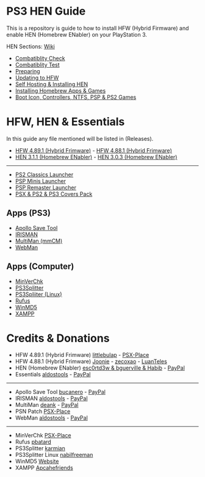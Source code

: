 # PS3 HEN Guide
This is a repository is guide to how to install HFW (Hybrid Firmware) and enable HEN (Homebrew ENabler) on your PlayStation 3.

HEN Sections: [Wiki](https://github.com/ZHassanQ/PS3-HEN-Guide/wiki)

- [Combatiblity Check](https://github.com/ZHassanQ/PS3-HEN-Guide/wiki/1.-Compatibility-Check)
- [Combatiblity Test](https://github.com/ZHassanQ/PS3-HEN-Guide/wiki/2.-Compatibility-Test)
- [Preparing](https://github.com/ZHassanQ/PS3-HEN-Guide/wiki/3.-Preparing)
- [Updating to HFW](https://github.com/ZHassanQ/PS3-HEN-Guide/wiki/4.-Updating-to-HFW)
- [Self Hosting & Installing HEN](https://github.com/ZHassanQ/PS3-HEN-Guide/wiki/5.-Self-Hosting-&-Installing-HEN)
- [Installing Homebrew Apps & Games](https://github.com/ZHassanQ/PS3-HEN-Guide/wiki/6.-Installing-Homebrew-Apps-&-Games)
- [Boot Icon, Controllers, NTFS, PSP & PS2 Games](https://github.com/ZHassanQ/PS3-HEN-Guide/wiki/7.-Boot-Icon,-Controllers,-NTFS,-PSP-&-PS2-Games)


# HFW, HEN & Essentials

In this guide any file mentioned will be listed in (Releases).

- [HFW 4.89.1 (Hybrid Frimware)](https://www.psx-place.com/threads/hfw-4-89-1-hybrid-firmware-official-release.37319/) - [HFW 4.88.1 (Hybrid Frimware)](https://www.psx-place.com/resources/4-88-1-hfw-hybrid-firmware.1249/)
- [HEN 3.1.1 (Homebrew ENabler)](https://www.psx-place.com/threads/update-4-89-ps3hen-v3-1-0-view-latest-changes-to-the-ps3-exploit-for-superslims-noncfw-models.23955/) - [HEN 3.0.3 (Homebrew ENabler)](https://www.psx-place.com/threads/update-4-89-ps3hen-v3-1-1-view-latest-changes-to-the-ps3-exploit-for-superslims-noncfw-models.23955/)
---
- [PS2 Classics Launcher](https://github.com/aldostools/Resources/)
- [PSP Minis Launcher](https://github.com/aldostools/Resources/)
- [PSP Remaster Launcher](https://github.com/aldostools/Resources/)
- [PSX & PS2 & PS3 Covers Pack](https://github.com/aldostools/Resources/)


## Apps (PS3)

- [Apollo Save Tool](https://github.com/bucanero/apollo-ps3)
- [IRISMAN](https://github.com/aldostools/IRISMAN)
- [MultiMan (mmCM)](https://www.psx-place.com/threads/update-multiman-04-85-01-official-update-from-deank-adds-4-83-4-85-cfw-support-ps3hen-support.26435/page-3#post-210206)
- [WebMan](https://github.com/aldostools/webMAN-MOD)


## Apps (Computer)

- [MinVerChk](https://www.psx-place.com/resources/minverchk-minimum-version-checker.610/)
- [PS3Splitter](http://karmian.org/projects/ps3splitter)
- [PS3Spliiter (Linux)](https://gist.github.com/nabilfreeman/ecc984a40af8632b360453389e784cac)
- [Rufus](https://rufus.ie/en/)
- [WinMD5](https://www.psx-place.com/threads/hfw-4-89-1-hybrid-firmware-official-release.37319/)
- [XAMPP](https://www.apachefriends.org/)


# Credits & Donations


- HFW 4.89.1 (Hybrid Frimware) [littlebulap](https://github.com/littlebalup) - [PSX-Place](https://www.psx-place.com/members/48/)
- HFW 4.88.1 (Hybrid Frimware) [Joonie](https://github.com/Joonie86) - [zecoxao](https://github.com/zecoxao) - [LuanTeles](https://github.com/LuanTeles)
- HEN (Homebrew ENabler) [esc0rtd3w & bguerville & Habib](https://github.com/PS3Xploit) - [PayPal](https://www.paypal.me/nopsn)
- Essentials [aldostools](https://github.com/aldostools) - [PayPal](https://www.paypal.com/donate/?hosted_button_id=HCYZ9AM3JUB78)

---

- Apollo Save Tool [bucanero](https://github.com/bucanero) - [PayPal](https://www.paypal.me/bucanerodev)
- IRISMAN [aldostools](https://github.com/aldostools) - [PayPal](https://www.paypal.com/donate/?hosted_button_id=HCYZ9AM3JUB78)
- MultiMan [deank](http://multiman.deanbg.com/) - [PayPal](https://www.paypal.com/paypalme/webplugins)
- PSN Patch [PSX-Place](http://www.psx-place.com/forum/psnpatch/psnpatch-information-releases-125.html)
- WebMan [aldostools](https://github.com/aldostools) - [PayPal](https://www.paypal.com/donate/?hosted_button_id=HCYZ9AM3JUB78)

---

- MinVerChk [PSX-Place](https://www.psx-place.com/resources/minverchk-minimum-version-checker.610/)
- Rufus [pbatard](https://github.com/pbatard)
- PS3Splitter [karmian](http://karmian.org)
- PS3Splitter Linux [nabilfreeman](https://gist.github.com/nabilfreeman)
- WinMD5 [Website](https://www.winmd5.com/)
- XAMPP [Apcahefriends](https://www.apachefriends.org/)
